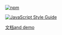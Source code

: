 
[![npm](https://img.shields.io/npm/v/npm.svg)](https://www.npmjs.com/package/react-gm)

[![JavaScript Style Guide](https://cdn.rawgit.com/standard/standard/master/badge.svg)](https://github.com/standard/standard)

[文档and demo](http://gmfe.github.io/react-gm/build/)
